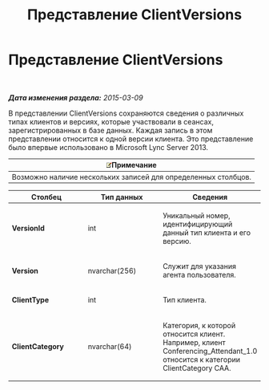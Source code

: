 ﻿---
title: Представление ClientVersions
TOCTitle: Представление ClientVersions
ms:assetid: caf7678f-83a0-46c8-83cc-fee4c3991f52
ms:mtpsurl: https://technet.microsoft.com/ru-ru/library/JJ721891(v=OCS.15)
ms:contentKeyID: 49888193
ms.date: 05/19/2016
mtps_version: v=OCS.15
ms.translationtype: HT
---

# Представление ClientVersions

 

_**Дата изменения раздела:** 2015-03-09_

В представлении ClientVersions сохраняются сведения о различных типах клиентов и версиях, которые участвовали в сеансах, зарегистрированных в базе данных. Каждая запись в этом представлении относится к одной версии клиента. Это представление было впервые использовано в Microsoft Lync Server 2013.

<table>
<thead>
<tr class="header">
<th><img src="images/Gg398412.note(OCS.15).gif" title="note" alt="note" />Примечание</th>
</tr>
</thead>
<tbody>
<tr class="odd">
<td>Возможно наличие нескольких записей для определенных столбцов.</td>
</tr>
</tbody>
</table>



<table>
<colgroup>
<col style="width: 33%" />
<col style="width: 33%" />
<col style="width: 33%" />
</colgroup>
<thead>
<tr class="header">
<th>Столбец</th>
<th>Тип данных</th>
<th>Сведения</th>
</tr>
</thead>
<tbody>
<tr class="odd">
<td><p><strong>VersionId</strong></p></td>
<td><p>int</p></td>
<td><p>Уникальный номер, идентифицирующий данный тип клиента и его версию.</p></td>
</tr>
<tr class="even">
<td><p><strong>Version</strong></p></td>
<td><p>nvarchar(256)</p></td>
<td><p>Служит для указания агента пользователя.</p></td>
</tr>
<tr class="odd">
<td><p><strong>ClientType</strong></p></td>
<td><p>int</p></td>
<td><p>Тип клиента.</p></td>
</tr>
<tr class="even">
<td><p><strong>ClientCategory</strong></p></td>
<td><p>nvarchar(64)</p></td>
<td><p>Категория, к которой относится клиент. Например, клиент Conferencing_Attendant_1.0 относится к категории ClientCategory CAA.</p></td>
</tr>
</tbody>
</table>

